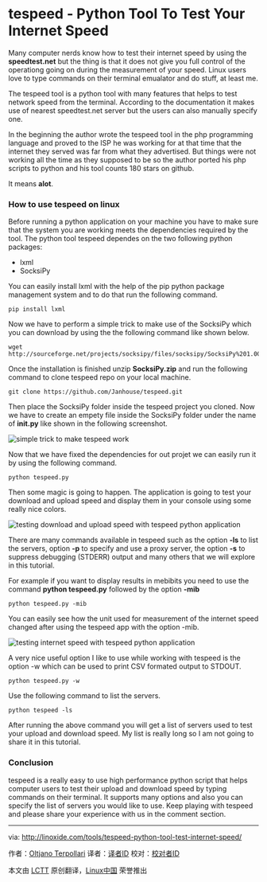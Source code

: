 tespeed - Python Tool To Test Your Internet Speed
================================================================================
Many computer nerds know how to test their internet speed by using the **speedtest.net** but the thing is that it does not give you full control of the operationg going on during the measurement of your speed. Linux users love to type commands on their terminal emualator and do stuff, at least me.

The tespeed tool is a python tool with many features that helps to test network speed from the terminal. According to the documentation it makes use of nearest speedtest.net server but the users can also manually specify one.

In the beginning the author wrote the tespeed tool in the php programming language and proved to the ISP he was working for at that time that the internet they served was far from what they advertised. But things were not working all the time as they supposed to be so the author ported his php scripts to python and his tool counts 180 stars on github.

It means **alot**.

### How to use tespeed on linux ###

Before running a python application on your machine you have to make sure that the system you are working meets the dependencies required by the tool. The python tool tespeed dependes on the two following python packages:

- lxml
- SocksiPy

You can easily install lxml with the help of the pip python package management system and to do that run the following command.

    pip install lxml

Now we have to perform a simple trick to make use of the SocksiPy which you can download by using the the following command like shown below.

    wget http://sourceforge.net/projects/socksipy/files/socksipy/SocksiPy%201.00/SocksiPy.zip/

Once the installation is finished unzip **SocksiPy.zip** and run the following command to clone tespeed repo on your local machine.

    git clone https://github.com/Janhouse/tespeed.git

Then place the SocksiPy folder inside the tespeed project you cloned. Now we have to create an empety file inside the SocksiPy folder under the name of **__init__.py** like shown in the following screenshot.

![simple trick to make tespeed work](http://blog.linoxide.com/wp-content/uploads/2015/01/tespeed1.png)

Now that we have fixed the dependencies for out projet we can easily run it by using the following command.

    python tespeed.py

Then some magic is going to happen. The application is going to test your download and upload speed and display them in your console using some really nice colors.

![testing download and upload speed with tespeed python application](http://blog.linoxide.com/wp-content/uploads/2015/01/tespeed2.png)

There are many commands available in tespeed such as the option **-ls** to list the servers, option **-p** to specify and use a proxy server, the option **-s** to suppress debugging (STDERR) output and many others that we will explore in this tutorial.

For example if you want to display results in mebibits you need to use the command **python tespeed.py** followed by the option **-mib**

    python tespeed.py -mib

You can easily see how the unit used for measurement of the internet speed changed after using the tespeed app with the option -mib.

![testing internet speed with tespeed python application](http://blog.linoxide.com/wp-content/uploads/2015/01/tespeed3.png)

A very nice useful option I like to use while working with tespeed is the option -w which can be used to print CSV formated output to STDOUT.

    python tespeed.py -w

Use the following command to list the servers.

    python tespeed -ls

After running the above command you will get a list of servers used to test your upload and download speed. My list is really long so I am not going to share it in this tutorial.

### Conclusion ###

tespeed is a really easy to use high performance python script that helps computer users to test their upload and download speed by typing commands on their terminal. It supports many options and also you can specify the list of servers you would like to use. Keep playing with tespeed and please share your experience with us in the comment section.

--------------------------------------------------------------------------------

via: http://linoxide.com/tools/tespeed-python-tool-test-internet-speed/

作者：[Oltjano Terpollari][a]
译者：[译者ID](https://github.com/译者ID)
校对：[校对者ID](https://github.com/校对者ID)

本文由 [LCTT](https://github.com/LCTT/TranslateProject) 原创翻译，[Linux中国](http://linux.cn/) 荣誉推出

[a]:http://linoxide.com/author/oltjano/